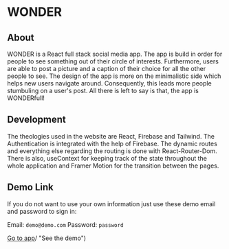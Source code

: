 # WONDER

## About
WONDER is a React full stack social media app. The app is build in order for people to see something out of their circle of interests. Furthermore, users are able to post a picture and a caption of their choice for all the other people to see. The design of the app is more on the minimalistic side which helps new users navigate around. Consequently, this leads more people stumbuling on a user's post. All there is left to say is that, the app is WONDERfull! 

## Development 
The theologies used in the website are React, Firebase and Tailwind. The Authentication is integrated with the help of Firebase. The dynamic routes and everything else regarding the routing is done with React-Router-Dom. There is also, useContext for keeping track of the state throughout the whole application and Framer Motion for the transition between the pages.

## Demo Link

If you do not want to use your own information just use these demo email and password to sign in:

Email: `demo@demo.com`
Password: `password`

[Go to app]([https://social-media-app-2fe38.web.app)/ "See the demo")
